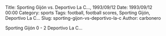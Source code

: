 Title: Sporting Gijón vs. Deportivo La C…, 1993/09/12
Date: 1993/09/12 00:00
Category: sports
Tags: football, football scores, Sporting Gijón, Deportivo La C…
Slug: sporting-gijon-vs-deportivo-la-c
Author: carbonero


Sporting Gijón 0 - 2 Deportivo La C…
